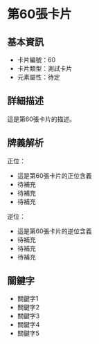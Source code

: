 # 第60張卡片

## 基本資訊
- 卡片編號：60
- 卡片類型：測試卡片
- 元素屬性：待定

## 詳細描述
這是第60張卡片的描述。

## 牌義解析
正位：
- 這是第60張卡片的正位含義
- 待補充
- 待補充
- 待補充

逆位：
- 這是第60張卡片的逆位含義
- 待補充
- 待補充
- 待補充

## 關鍵字
- 關鍵字1
- 關鍵字2
- 關鍵字3
- 關鍵字4
- 關鍵字5
